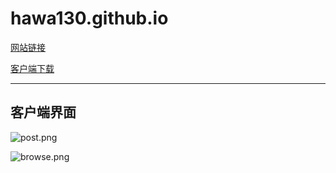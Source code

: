 # hawa130.github.io
[网站链接](https://hawa130.github.io/)

[客户端下载](https://github.com/hawa130/hawa130.github.io/releases)

---

## 客户端界面
![post.png](https://i.loli.net/2020/04/23/5VBZF1jyebCIDLo.png)

![browse.png](https://i.loli.net/2020/04/23/uBJj9EgXSqyeTLV.png)
